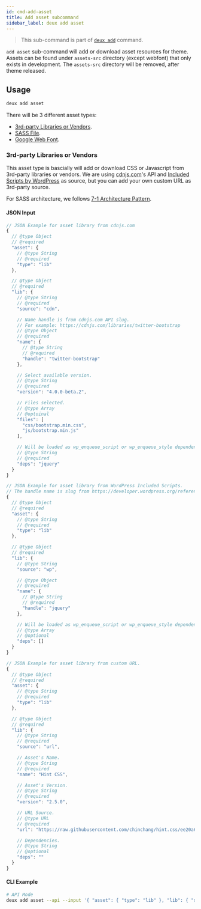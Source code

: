 ```yaml
---
id: cmd-add-asset
title: Add asset subcommand
sidebar_label: deux add asset
---
```


> This sub-command is part of [`deux add`](cmd-add.html) command.

`add asset` sub-command will add or download asset resources for theme. Assets can be found under `assets-src` directory (except webfont) that only exists in development. The `assets-src` directory will be removed, after theme released.

## Usage
```bash
deux add asset
```

There will be 3 different asset types:
- [3rd-party Libraries or Vendors](#3rd-party-libraries-or-vendors).
- [SASS File](#sass-file).
- [Google Web Font](#google-web-font).

### 3rd-party Libraries or Vendors
This asset type is bascially will add or download CSS or Javascript from 3rd-party libraries or vendors. We are using [cdnjs.com](https://cdnjs.com/)'s API and [Included Scripts by WordPress](https://developer.wordpress.org/reference/functions/wp_enqueue_script/#default-scripts-included-and-registered-by-wordpress) as source, but you can add your own custom URL as 3rd-party source.

For SASS architecture, we follows [7-1 Architecture Pattern](http://sass-guidelin.es/#architecture).


#### JSON Input
```javascript
// JSON Example for asset library from cdnjs.com
{
  // @type Object
  // @required
  "asset": {
    // @type String
    // @required
    "type": "lib"
  },

  // @type Object
  // @required
  "lib": {
    // @type String
    // @required
    "source": "cdn",

    // Name handle is from cdnjs.com API slug.
    // For example: https://cdnjs.com/libraries/twitter-bootstrap
    // @type Object
    // @required
    "name": {
      // @type String
      // @required
      "handle": "twitter-bootstrap"
    },

    // Select available version.
    // @type String
    // @required
    "version": "4.0.0-beta.2",

    // Files selected.
    // @type Array
    // @optoinal
    "files": [
      "css/bootstrap.min.css",
      "js/bootstrap.min.js"
    ],

    // Will be loaded as wp_enqueue_script or wp_enqueue_style dependencies in WordPress Theme.
    // @type String
    // @required
    "deps": "jquery"
  }
}

// JSON Example for asset library from WordPress Included Scripts.
// The handle name is slug from https://developer.wordpress.org/reference/functions/wp_enqueue_script/#default-scripts-included-and-registered-by-wordpress table.
{
  // @type Object
  // @required
  "asset": {
    // @type String
    // @required
    "type": "lib"
  },

  // @type Object
  // @required
  "lib": {
    // @type String
    "source": "wp",

    // @type Object
    // @required
    "name": {
      // @type String
      // @required
      "handle": "jquery"
    },

    // Will be loaded as wp_enqueue_script or wp_enqueue_style dependencies in WordPress Theme.
    // @type Array
    // @optional
    "deps": []
  }
}

// JSON Example for asset library from custom URL.
{
  // @type Object
  // @required
  "asset": {
    // @type String
    // @required
    "type": "lib"
  },

  // @type Object
  // @required
  "lib": {
    // @type String
    // @required
    "source": "url",

    // Asset's Name.
    // @type String
    // @required
    "name": "Hint CSS",

    // Asset's Version.
    // @type String
    // @required
    "version": "2.5.0",

    // URL Source.
    // @type URL
    // @required
    "url": "https://raw.githubusercontent.com/chinchang/hint.css/ee20a62cca41e501de21d28d36eef92b9bf10bed/hint.min.css",

    // Dependencies.
    // @type String
    // @optional
    "deps": ""
  }
}
```

#### CLI Example
```bash
# API Mode
deux add asset --api --input '{ "asset": { "type": "lib" }, "lib": { "source": "cdn", "name": { "handle": "twitter-bootstrap" }, "version": "4.0.0-beta.2", "files": [ "css/bootstrap.min.css", "js/bootstrap.min.js" ], "deps": "jquery" } }'
```
